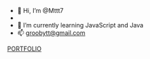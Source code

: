 - 👋 Hi, I’m @Mttt7
- 
- 🌱 I’m currently learning JavaScript and Java
- 📫 groobytt@gmail.com



[PORTFOLIO](mttt7.github.io/landingpage)

          


<!---
Mttt7/Mttt7 is a ✨ special ✨ repository because its `README.md` (this file) appears on your GitHub profile.
You can click the Preview link to take a look at your changes.
--->
